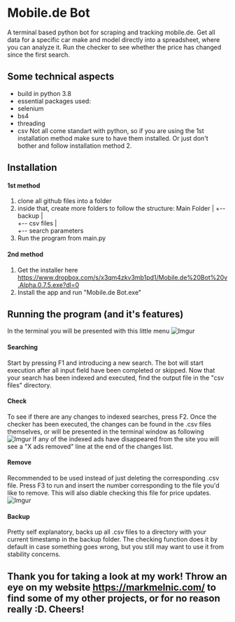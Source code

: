 # Mobile.de Bot
A terminal based python bot for scraping and tracking mobile.de. Get all data for a specific car make and model directly into a spreadsheet, where you can analyze it. Run the checker to see whether the price has changed since the first search.

## Some technical aspects
* build in python 3.8
* essential packages used:
 * selenium
 * bs4
 * threading
 * csv
Not all come standart with python, so if you are using the 1st installation method make sure to have them installed. Or just don't bother and follow installation method 2.

## Installation
#### 1st method
1. clone all github files into a folder
2. inside that, create more folders to follow the structure:
Main Folder
 |
 +-- backup
 |    
 +-- csv files
    |  
    +-- search parameters
3. Run the program from main.py

#### 2nd method
1. Get the installer here https://www.dropbox.com/s/x3qm4zkv3mb1pd1/Mobile.de%20Bot%20v.Alpha.0.7.5.exe?dl=0
2. Install the app and run "Mobile.de Bot.exe" 

## Running the program (and it's features)
In the terminal you will be presented with this little menu
![Imgur](https://i.imgur.com/PzQZO8Rm.png)

#### Searching
Start by pressing F1 and introducing a new search. The bot will start execution after all input field have been completed or skipped.
Now that your search has been indexed and executed, find the output file in the "csv files" directory.

#### Check
To see if there are any changes to indexed searches, press F2. Once the checker has been executed, the changes can be found in the .csv files themselves, or will be presented in the terminal window as following
![Imgur](https://i.imgur.com/ieHLcp8m.png)
If any of the indexed ads have disappeared from the site you will see a "X ads removed" line at the end of the changes list.

#### Remove
Recommended to be used instead of just deleting the corresponding .csv file.
Press F3 to run and insert the number corresponding to the file you'd like to remove. This will also diable checking this file for price updates.
![Imgur](https://i.imgur.com/jEVXJqSm.png)

#### Backup
Pretty self explanatory, backs up all .csv files to a directory with your current timestamp in the backup folder. The checking function does it by default in case something goes wrong, but you still may want to use it from stability concerns.

## Thank you for taking a look at my work! Throw an eye on my website https://markmelnic.com/ to find some of my other projects, or for no reason really :D. Cheers!
